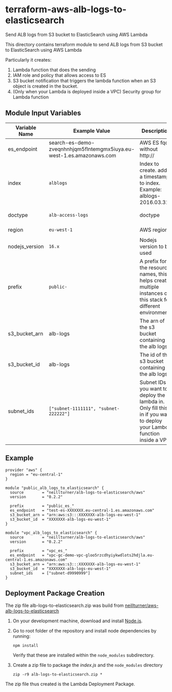 # terraform-aws-alb-logs-to-elasticsearch
Send ALB logs from S3 bucket to ElasticSearch using AWS Lambda

This directory contains terraform module to send ALB logs from S3 bucket to ElasticSearch using AWS Lambda

Particularly it creates:

1. Lambda function that does the sending
2. IAM role and policy that allows access to ES
3. S3 bucket notification that triggers the lambda function when an S3 object is created in the bucket.
4. (Only when your Lambda is deployed inside a VPC) Security group for Lambda function

## Module Input Variables


| Variable Name  | Example Value                                                        | Description                                                                                                             | Default Value     | Required |
|----------------|----------------------------------------------------------------------|-------------------------------------------------------------------------------------------------------------------------|-------------------|----------|
| es_endpoint    | search-es-demo-zveqnhnhjqm5flntemgmx5iuya.eu-west-1.es.amazonaws.com | AWS ES fqdn without http://                                                                                             | `None`            | True     |
| index          | `alblogs`                                                            | Index to create. adds a timestamp to index. Example: alblogs-2016.03.31`                                                | `alblogs`         | False    |
| doctype        | `alb-access-logs`                                                    | doctype                                                                                                                 | `alb-access-logs` | False    |
| region         | `eu-west-1`                                                          | AWS region                                                                                                              | `eu-west-1`       | False    |
| nodejs_version | `16.x`                                                               | Nodejs version to be used                                                                                               | `14.x`            | False    |
| prefix         | `public-`                                                            | A prefix for the resource names, this helps create multiple instances of this stack for different environments          |                   | False    |
| s3_bucket_arn  | alb-logs                                                             | The arn of the s3 bucket containing the alb logs                                                                        | `None`            | True     |
| s3_bucket_id   | alb-logs                                                             | The id of the s3 bucket containing the alb logs                                                                         | `None`            | True     |
| subnet_ids     | `["subnet-1111111", "subnet-222222"]`                                | Subnet IDs you want to deploy the lambda in. Only fill this in if you want to deploy your Lambda function inside a VPC. |                   | False    |

## Example

```
provider "aws" {
  region = "eu-central-1"
}

module "public_alb_logs_to_elasticsearch" {
  source        = "neillturner/alb-logs-to-elasticsearch/aws"
  version       = "0.2.2"

  prefix        = "public_es_"
  es_endpoint   = "test-es-XXXXXXX.eu-central-1.es.amazonaws.com"
  s3_bucket_arn = "arn:aws:s3:::XXXXXXX-alb-logs-eu-west-1"
  s3_bucket_id  = "XXXXXXX-alb-logs-eu-west-1"
}

module "vpc_alb_logs_to_elasticsearch" {
  source        = "neillturner/alb-logs-to-elasticsearch/aws"
  version       = "0.2.2"

  prefix        = "vpc_es_"
  es_endpoint   = "vpc-gc-demo-vpc-gloo5rzcdhyiykwdlots2hdjla.eu-central-1.es.amazonaws.com"
  s3_bucket_arn = "arn:aws:s3:::XXXXXXX-alb-logs-eu-west-1"
  s3_bucket_id  = "XXXXXXX-alb-logs-eu-west-1"
  subnet_ids    = ["subnet-d9990999"]
}
```

## Deployment Package Creation

The zip file alb-logs-to-elasticsearch.zip was build from [neillturner/aws-alb-logs-to-elasticsearch](https://github.com/neillturner/aws-alb-logs-to-elasticsearch)

1. On your development machine, download and install [Node.js](https://nodejs.org/en/).
2. Go to root folder of the repository and install node dependencies by running:

   ```
   npm install
   ```

   Verify that these are installed within the `node_modules` subdirectory.
3. Create a zip file to package the *index.js* and the `node_modules` directory

   ```
   zip -r9 alb-logs-to-elasticsearch.zip *
   ```

The zip file thus created is the Lambda Deployment Package.
